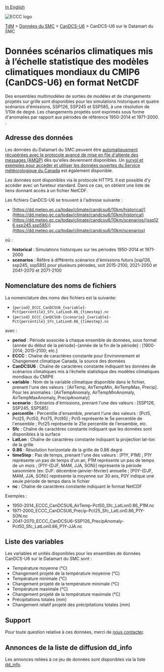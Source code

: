 [In English](readme_candcs-u6-datamart_en.md)

![ECCC logo](../../img_eccc-logo.png)

[TdM](../../readme_fr.md) > [Données du SMC](../readme_fr.md) > [CanDCS-U6](readme_candcs-u6_fr.md) > CanDCS-U6 sur le Datamart du SMC

# Données scénarios climatiques mis à l’échelle statistique des modèles climatiques mondiaux du CMIP6 (CanDCS-U6) en format NetCDF

Des ensembles multimodèles de sorties de modèles et de changements projetés sur grille sont disponibles pour les simulations historiques et quatre scénarios d'émissions, SSP126, SSP245 et SSP585, à une résolution de 1/10è de degré. Les changements projetés sont exprimés sous forme d'anomalies par rapport aux périodes de référence 1950-2014 et 1971-2000.
.

## Adresse des données 

Les données du Datamart du SMC peuvent être [automatiquement récupérées avec le protocole avancé de mise en file d'attente des messages (AMQP)](../../msc-datamart/amqp_fr.md) dès qu'elles deviennent disponibles. Un [survol et exemples pour accéder et utiliser les données ouvertes du Service météorologique du Canada](../../usage/readme_fr.md) est également disponible.

Les données sont disponibles via le protocole HTTPS. Il est possible d’y accéder avec un fureteur standard. Dans ce cas, on obtient une liste de liens donnant accès à un fichier NetCDF.

Les fichiers CanDCS-U6 se trouvent à l'adresse suivante :

* [https://dd.meteo.gc.ca/today/climate/candcsu6/10km/historical/](https://dd.meteo.gc.ca/today/climate/candcsu6/10km/historical)
* [https://dd.meteo.gc.ca/today/climate/candcsu6/10km/scenarios/{ssp126,ssp245,ssp585}](https://dd.meteo.gc.ca/today/climate/candcsu6/10km/scenarios)

où :

* __historical__ : Simulations historiques sur les périodes 1950-2014 et 1971-2000
* __scenarios__ : Réfère à différents scénarios d'émissions futurs [ssp126, ssp245, ssp585] pour plusieurs périodes, soit 2015-2100, 2021-2050 et 2041-2070 et 2071-2100

## Nomenclature des noms de fichiers

La nomenclature des noms des fichiers est la suivante:

* `{period}_ECCC_CanDCSU6_{variable}-Pct{percentile}_Sfc_LatLon0.86_{timestep}.nc`
* `{period}_ECCC_CanDCSU6-{scenario}_{variable}-Pct{percentile}_Sfc_LatLon0.86_{timestep}.nc`

avec :

* __period__ : Période associée à chaque ensemble de données, sous format {année du début de la période}-{année de la fin de la période} : [1900-2014; 2015-2100; etc.]
 * __ECCC__ : Chaîne de caractères constante pour Environnement et Changement climatique Canada, la source des données
* __CanDCSU6__ : Chaîne de caractères constante indiquant les données de scénarios climatiques mis à l’échelle statistique des modèles climatiques mondiaux du CMIP6
* __variable__ : Nom de la variable climatique disponible dans le fichier, prenant l'une des valeurs : [AirTemp, AirTempMin, AirTempMax, Precip]. Pour les anomalies : [AirTempAnomaly, AirTempMinAnomaly, AirTempMaxAnomaly, PrecipAnomaly]
* __scenario__ : Scénarios d'émissions, prenant l'une des valeurs : [SSP126, SSP245, SSP585]
* __percentile__ : Percentile d'ensemble, prenant l'une des valeurs : [Pct5, Pct25, Pct50, Pct75, Pct95] ; Pct5 représente le 5e percentile de l'ensemble ; Pct25 représente le 25e percentile de l'ensemble, etc.
* __Sfc__ : Chaîne de caractères constante indiquant que les données sont disponibles à la surface
* __LatLon__ : Chaîne de caractères constante indiquant la projection lat-lon de la grille 
* __0.86__ : Résolution horizontale de la grille de 0.86 degré 
* __timeStep__ : Pas de temps, prenant l'une des valeurs : [P1Y, P1M] ; P1Y représente un pas de temps d'un an, P1M représente un pas de temps de un mois ; [P1Y-{DJF, MAM, JJA, SON}] représente la période saisonnière (ex: DJF: décembre-janvier-février) annuelle ; [P0Y-{DJF, MAM, JJA, SON}] représente la moyenne sur 30 ans, P0Y indique une seule période de temps dans le fichier
* __nc__ : Chaîne de caractères constante indiquant le format NetCDF

Exemples :

* 1950-2014_ECCC_CanDCSU6_AirTemp-Pct50_Sfc_LatLon0.86_P1M.nc
* 1971-2000_ECCC_CanDCSU6_Precip-Pct25_Sfc_LatLon0.86_P1Y-SON.nc
* 2041-2070_ECCC_CanDCSU6-SSP126_PrecipAnomaly-Pct50_Sfc_LatLon0.86_P1Y-JJA.nc

## Liste des variables

Les variables et unités disponibles pour les ensembles de données CanDCS-U6 sur le Datamart du SMC sont :

* Température moyenne (°C)
* Changement projeté de la température moyenne (°C)
* Température minimale (°C)
* Changement projeté de la température minimale (°C)
* Température maximale (°C)
* Changement projeté de la température maximale (°C)
* Précipitations totales (mm)
* Changement relatif projeté des précipitations totales (mm)

## Support

Pour toute question relative à ces données, merci de [nous contacter](mailto:info.cccs-ccsc@canada.ca).

## Annonces de la liste de diffusion dd_info 

Les annonces reliées à ce jeu de données sont disponibles via la liste [dd_info](https://comm.collab.science.gc.ca/mailman3/postorius/lists/dd_info/).



